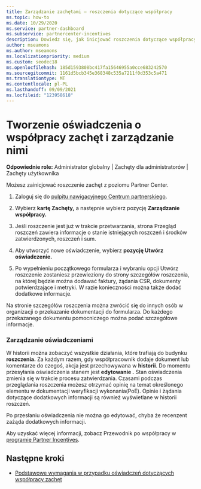 ```yaml
---
title: Zarządzanie zachętami — roszczenia dotyczące współpracy
ms.topic: how-to
ms.date: 10/29/2020
ms.service: partner-dashboard
ms.subservice: partnercenter-incentives
description: Dowiedz się, jak inicjować roszczenia dotyczące współpracy z Partner Center. W historii można zobaczyć wszystkie działania, które trafiają do budynku roszczenia.
author: mseamons
ms.author: mseamons
ms.localizationpriority: medium
ms.custom: seodec18
ms.openlocfilehash: 185d1593808bc417fa15646955a0cce683242570
ms.sourcegitcommit: 1161d5bcb345e368348c535a7211f0d353c5a471
ms.translationtype: MT
ms.contentlocale: pl-PL
ms.lasthandoff: 09/09/2021
ms.locfileid: "123958618"
---
```

# <a name="create-and-manage-an-incentives-co-op-claim"></a>Tworzenie oświadczenia o współpracy zachęt i zarządzanie nimi

**Odpowiednie role:** Administrator globalny | Zachęty dla administratorów | Zachęty użytkownika

Możesz zainicjować roszczenie zachęt z poziomu Partner Center.

1. Zaloguj się do [pulpitu nawigacyjnego Centrum partnerskiego](https://partner.microsoft.com/dashboard/).

2. Wybierz **kartę Zachęty,** a następnie wybierz pozycję **Zarządzanie współpracy.**

3. Jeśli roszczenie jest już w trakcie przetwarzania, strona Przegląd roszczeń zawiera informacje o stanie istniejących roszczeń i środków zatwierdzonych, roszczeń i sum.

4. Aby utworzyć nowe oświadczenie, wybierz **pozycję Utwórz oświadczenie.**

5. Po wypełnieniu początkowego formularza i wybraniu opcji Utwórz roszczenie zostaniesz przewieziony do strony szczegółów roszczenia, na której będzie można dodawać faktury, żądania CSR, dokumenty potwierdzające i metryki. W razie konieczności można także dodać dodatkowe informacje.

Na stronie szczegółów roszczenia można zwrócić się do innych osób w organizacji o przekazanie dokumentacji do formularza. Do każdego przekazanego dokumentu pomocniczego można podać szczegółowe informacje. 

### <a name="manage-your-claims"></a>Zarządzanie oświadczeniami

W historii można zobaczyć wszystkie działania, które trafiają do budynku **roszczenia.** Za każdym razem, gdy współpracownik dodaje dokument lub komentarze do czegoś, akcja jest przechowywana w **historii**. Do momentu przesyłania oświadczenia stanem jest **edytowanie .** Stan oświadczenia zmienia się w trakcie procesu zatwierdzania. Czasami podczas przeglądania roszczenia możesz otrzymać opinię na temat określonego elementu w dokumentacji weryfikacji wykonania(PoE). Opinie i żądania dotyczące dodatkowych informacji są również wyświetlane w historii roszczeń.

Po przesłaniu oświadczenia nie można go edytować, chyba że recenzent zażąda dodatkowych informacji.

Aby uzyskać więcej informacji, zobacz Przewodnik po współpracy w [programie Partner Incentives](https://assetsprod.microsoft.com/co-op-guidebook.pdf).

## <a name="next-steps"></a>Następne kroki

- [Podstawowe wymagania w przypadku oświadczeń dotyczących współpracy zachęt](core-requirements.md)